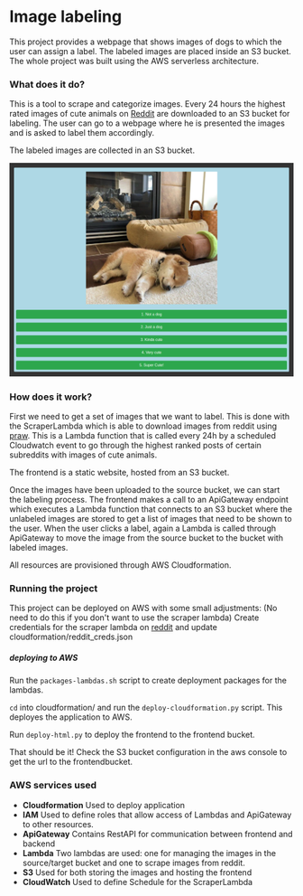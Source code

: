 # Image labeling

This project provides a webpage that shows images of dogs to which the user can assign a label. The labeled images are placed inside an S3 bucket. The whole project was built using the AWS serverless architecture.

### What does it do?
This is a tool to scrape and categorize images. Every 24 hours the highest rated images of cute animals on [Reddit](reddit.com) are downloaded to an S3 bucket for labeling. The user can go to a webpage where he is presented the images and is asked to label them accordingly.

The labeled images are collected in an S3 bucket.

![alt example of frontend](frontend-screenshot.png)

### How does it work?
First we need to get a set of images that we want to label. This is done with the ScraperLambda which is able to download images from reddit using [praw](https://praw.readthedocs.io/en/latest/). This is a Lambda function that is called every 24h by a scheduled Cloudwatch event to go through the highest ranked posts of certain subreddits with images of cute animals.

The frontend is a static website, hosted from an S3 bucket.

Once the images have been uploaded to the source bucket, we can start the labeling process. The frontend makes a call to an ApiGateway endpoint which executes a Lambda function that connects to an S3 bucket where the unlabeled images are stored to get a list of images that need to be shown to the user. When the user clicks a label, again a Lambda is called through ApiGateway to move the image from the source bucket to the bucket with labeled images.

All resources are provisioned through AWS Cloudformation.

### Running the project

This project can be deployed on AWS with some small adjustments:
(No need to do this if you don't want to use the scraper lambda)
Create credentials for the scraper lambda on [reddit](https://github.com/reddit-archive/reddit/wiki/oauth2) and update cloudformation/reddit_creds.json

##### deploying to AWS

Run the `packages-lambdas.sh` script to create deployment packages for the lambdas.

`cd` into cloudformation/ and run the `deploy-cloudformation.py` script. This deployes the application to AWS.

Run `deploy-html.py` to deploy the frontend to the frontend bucket.

That should be it! Check the S3 bucket configuration in the aws console to get the url to the frontendbucket.

### AWS services used
* **Cloudformation**
        Used to deploy application
* **IAM**
       Used to define roles that allow access of Lambdas and ApiGateway to other resources.
* **ApiGateway**
        Contains RestAPI for communication between frontend and backend
* **Lambda**
        Two lambdas are used: one for managing the images in the source/target bucket and one to scrape images from reddit.
* **S3**
        Used for both storing the images and hosting the frontend
* **CloudWatch** Used to define Schedule for the ScraperLambda
